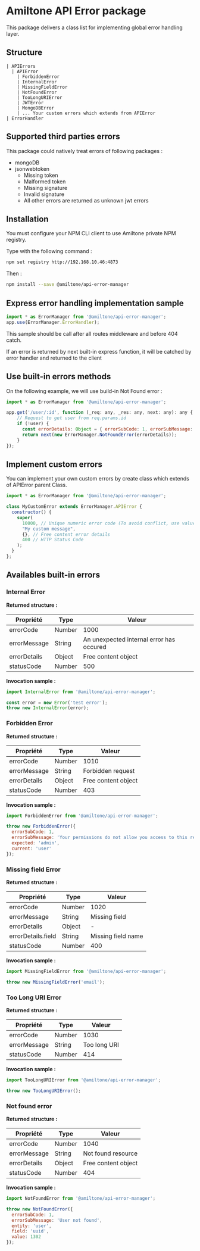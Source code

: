 # Amiltone API Error package

This package delivers a class list for implementing global error handling layer.

## Structure

```
| APIErrors
  | APIError
    | ForbiddenError
    | InternalError
    | MissingFieldError
    | NotFoundError
    | TooLongURIError
    | JWTError
    | MongoDBError
    | ... Your custom errors which extends from APIError
| ErrorHandler
```

## Supported third parties errors

This package could natively treat errors of following packages :

- mongoDB
- jsonwebtoken
  - Missing token
  - Malformed token
  - Missing signature
  - Invalid signature
  - All other errors are returned as unknown jwt errors

## Installation

You must configure your NPM CLI client to use Amiltone private NPM registry.

Type with the following command :
```bash
npm set registry http://192.168.10.46:4873
```

Then :

```bash
npm install --save @amiltone/api-error-manager
```

## Express error handling implementation sample

``` javascript
import * as ErrorManager from '@amiltone/api-error-manager';
app.use(ErrorManager.ErrorHandler);
```

This sample should be call after all routes middleware and before 404 catch.

If an error is returned by next built-in express function, it will be catched by error handler and returned to the client

## Use built-in errors methods
On the following example, we will use build-in Not Found error :

```javascript
import * as ErrorManager from '@amiltone/api-error-manager';

app.get('/user/:id', function (_req: any, _res: any, next: any): any {
    // Request to get user from req.params.id
    if (!user) {
      const errorDetails: Object = { errorSubCode: 1, errorSubMessage: 'User not found' };
      return next(new ErrorManager.NotFoundError(errorDetails));
    }
});
```

## Implement custom errors
You can implement your own custom errors by create class which extends of APIError parent Class.

```javascript
import * as ErrorManager from '@amiltone/api-error-manager';

class MyCustomError extends ErrorManager.APIError {
  constructor() {
    super(
      10000, // Unique numeric error code (To avoid conflict, use values over 10000)
      "My custom message",
      {}, // Free content error details
      400 // HTTP Status Code
    );
  }
};
```
## Availables built-in errors

### Internal Error

**Returned structure :**

| Propriété | Type | Valeur
| ---------- | --------- | ------------
| errorCode | Number | 1000
| errorMessage | String | An unexpected internal error has occured
| errorDetails | Object | Free content object
| statusCode | Number | 500

**Invocation sample :**

```javascript
import InternalError from '@amiltone/api-error-manager';

const error = new Error('test error');
throw new InternalError(error);
```


### Forbidden Error

**Returned structure :**

| Propriété | Type | Valeur
| ---------- | --------- | ------------
| errorCode | Number | 1010
| errorMessage | String | Forbidden request
| errorDetails | Object | Free content object
| statusCode | Number | 403

**Invocation sample :**

```javascript
import ForbiddenError from '@amiltone/api-error-manager';

throw new ForbiddenError({
  errorSubCode: 1,
  errorSubMessage: 'Your permissions do not allow you access to this resource',
  expected: 'admin',
  current: 'user'
});
```

### Missing field Error

**Returned structure :**

| Propriété | Type | Valeur
| ---------- | --------- | ------------
| errorCode | Number | 1020
| errorMessage | String | Missing field
| errorDetails | Object | -
| errorDetails.field | String | Missing field name
| statusCode | Number | 400

**Invocation sample :**

```javascript
import MissingFieldError from '@amiltone/api-error-manager';

throw new MissingFieldError('email');
```

### Too Long URI Error

**Returned structure :**

| Propriété | Type | Valeur
| ---------- | --------- | ------------
| errorCode | Number | 1030
| errorMessage | String | Too long URI
| statusCode | Number | 414

**Invocation sample :**

```javascript
import TooLongURIError from '@amiltone/api-error-manager';

throw new TooLongURIError();
```

### Not found error

**Returned structure :**

| Propriété | Type | Valeur
| ---------- | --------- | ------------
| errorCode | Number | 1040
| errorMessage | String | Not found resource
| errorDetails | Object | Free content object
| statusCode | Number | 404

**Invocation sample :**

```javascript
import NotFoundError from '@amiltone/api-error-manager';

throw new NotFoundError({
  errorSubCode: 1,
  errorSubMessage: 'User not found',
  entity: 'user',
  field: 'uuid',
  value: 1302
});
```
